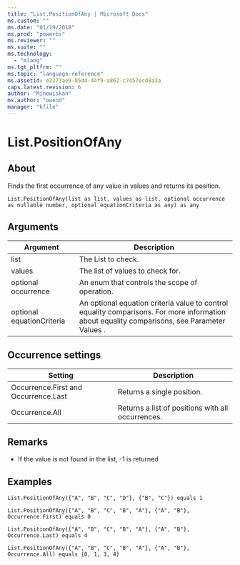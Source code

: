```yaml
---
title: "List.PositionOfAny | Microsoft Docs"
ms.custom: ""
ms.date: "01/19/2018"
ms.prod: "powerbi"
ms.reviewer: ""
ms.suite: ""
ms.technology: 
  - "mlang"
ms.tgt_pltfrm: ""
ms.topic: "language-reference"
ms.assetid: e2273ae9-05d4-44f9-a862-c7457ecd8a3a
caps.latest.revision: 6
author: "Minewiskan"
ms.author: "owend"
manager: "kfile"
---
```

# List.PositionOfAny

  
## About  
Finds the first occurrence of any value in values and returns its position.  
  
```  
List.PositionOfAny(list as list, values as list, optional occurrence as nullable number, optional equationCriteria as any) as any  
```  
  
## Arguments  
  
|Argument|Description|  
|------------|---------------|  
|list|The List to check.|  
|values|The list of values to check for.|  
|optional occurrence|An enum that controls the scope of operation.|  
|optional equationCriteria|An optional equation criteria value to control equality comparisons. For more information about equality comparisons, see Parameter Values .|  
  
## Occurrence settings  
  
|**Setting**|**Description**|  
|---------------|-------------------|  
|Occurrence.First and Occurrence.Last|Returns a single position.|  
|Occurrence.All|Returns a list of positions with all occurrences.|  
  
## <a name="__toc360789328"></a>Remarks  
  
-   If the value is not found in the list, -1 is returned  
  
## Examples  
  
```  
List.PositionOfAny({"A", "B", "C", "D"}, {"B", "C"}) equals 1  
```  
`List.PositionOfAny({"A", "B", "C", "B", "A"}, {"A", "B"}, Occurrence.First) equals 0`  
  
```  
List.PositionOfAny({"A", "B", "C", "B", "A"}, {"A", "B"}, Occurrence.Last) equals 4  
```  
  
```  
List.PositionOfAny({"A", "B", "C", "B", "A"}, {"A", "B"}, Occurrence.All) equals {0, 1, 3, 4}  
```  
